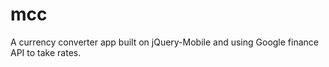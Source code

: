 mcc
===

A currency converter app built on jQuery-Mobile and using Google finance API to take rates.